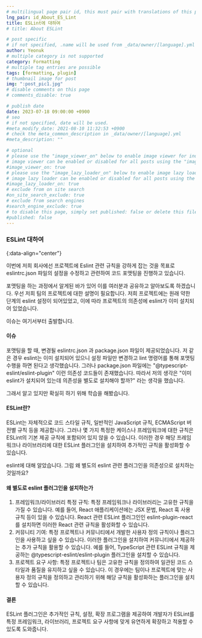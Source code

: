 ```yaml
---
# multilingual page pair id, this must pair with translations of this page. (This name must be unique)
lng_pair: id_About_ES_Lint
title: ESLint에 대하여
# title: About ESLint

# post specific
# if not specified, .name will be used from _data/owner/[language].yml
author: Yeonuk
# multiple category is not supported
category: Formatting
# multiple tag entries are possible
tags: [formatting, plugin]
# thumbnail image for post
img: ":post_pic1.jpg"
# disable comments on this page
# comments_disable: true

# publish date
date: 2023-07-18 09:00:00 +0900
# seo
# if not specified, date will be used.
#meta_modify_date: 2021-08-10 11:32:53 +0900
# check the meta_common_description in _data/owner/[language].yml
#meta_description: ""

# optional
# please use the "image_viewer_on" below to enable image viewer for individual pages or posts (_posts/ or [language]/_posts folders).
# image viewer can be enabled or disabled for all posts using the "image_viewer_posts: true" setting in _data/conf/main.yml.
#image_viewer_on: true
# please use the "image_lazy_loader_on" below to enable image lazy loader for individual pages or posts (_posts/ or [language]/_posts folders).
# image lazy loader can be enabled or disabled for all posts using the "image_lazy_loader_posts: true" setting in _data/conf/main.yml.
#image_lazy_loader_on: true
# exclude from on site search
#on_site_search_exclude: true
# exclude from search engines
#search_engine_exclude: true
# to disable this page, simply set published: false or delete this file
#published: false
---
```


<!-- outline-start -->

### ESLint 대하여

{:data-align="center"}

<!-- outline-end -->

이번에 저희 회사에선 프로젝트에 Eslint 관련 규칙을 강하게 잡는 것을 목표로 eslintrc.json 파일의 설정을 수정하고 관련하여 코드 포맷팅을 진행하고 있습니다.

포맷팅을 하는 과정에서 알게된 바가 있어 이를 여러분과 공유하고 알아보도록 하겠습니다.
우선 저희 팀의 프로젝트에 대한 설명이 필요합니다. 저희 프로젝트에는 원래 약한 단계의 eslint 설정이 되어있었고, 이에 따라 프로젝트의 의존성에 eslint가 이미 설치되어 있었습니다.

이슈는 여기서부터 출발합니다.

#### 이슈

포맷팅을 할 때, 변경될 eslintrc.json 과 package.json 파일이 제공되었습니다.
저 같은 경우 eslint는 이미 설치되어 있으니 설정 파일만 변경하고 lint 명령어를 통해 포맷팅 수행을 하면 된다고 생각했습니다.
그러나 package.json 파일에는 "@typescript-eslint/eslint-plugin" 이런 의존성 코드들이 존재했습니다.
따라서 저의 생각은 "이미 eslint가 설치되어 있는데 의존성을 별도로 설치해야 할까?" 라는 생각을 했습니다.

그래서 알고 있지만 확실히 하기 위해 학습을 해봤습니다.

#### ESLint란?

ESLint는 자체적으로 코드 스타일 규칙, 일반적인 JavaScript 규칙, ECMAScript 버전별 규칙 등을 제공합니다.
그러나 몇 가지 특정한 케이스나 프레임워크에 대한 규칙은 ESLint의 기본 제공 규칙에 포함되어 있지 않을 수 있습니다.
이러한 경우 해당 프레임워크나 라이브러리에 대한 ESLint 플러그인을 설치하여 추가적인 규칙을 활성화할 수 있습니다.

eslint에 대해 알았습니다. 그럼 왜 별도의 eslint 관련 플러그인을 의존성으로 설치하는 것일까요?

#### 왜 별도로 eslint 플러그인을 설치하는가

1. 프레임워크/라이브러리 특정 규칙: 특정 프레임워크나 라이브러리는 고유한 규칙을 가질 수 있습니다. 예를 들어, React 애플리케이션에는 JSX 문법, React 훅 사용 규칙 등이 있을 수 있습니다. React 관련 ESLint 플러그인인 eslint-plugin-react를 설치하면 이러한 React 관련 규칙을 활성화할 수 있습니다.
2. 커뮤니티 기여: 특정 프로젝트나 커뮤니티에서 개발한 사용자 정의 규칙이나 플러그인을 사용하고 싶을 수 있습니다. 이러한 플러그인을 설치하여 커뮤니티에서 제공하는 추가 규칙을 활용할 수 있습니다. 예를 들어, TypeScript 관련 ESLint 규칙을 제공하는 @typescript-eslint/eslint-plugin 플러그인을 설치할 수 있습니다.
3. 프로젝트 요구 사항: 특정 프로젝트나 팀은 고유한 규칙을 정의하여 일관된 코드 스타일과 품질을 유지하고 싶을 수 있습니다. 이 경우에는 팀이나 프로젝트에 맞는 사용자 정의 규칙을 정의하고 관리하기 위해 해당 규칙을 활성화하는 플러그인을 설치할 수 있습니다.

#### 결론

ESLint 플러그인은 추가적인 규칙, 설정, 확장 프로그램을 제공하여 개발자가 ESLint를 특정 프레임워크, 라이브러리, 프로젝트 요구 사항에 맞게 유연하게 확장하고 적용할 수 있도록 도와줍니다.
